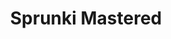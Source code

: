 ---
slug: sprunki-mastered-2744
title: Sprunki Mastered
description: "Sprunki Mastered is an exciting online game. Play for free directly in your browser!"
icon: /images/popular_mods/Sprunki Mastered.png
url: https://wowtbc.net/sprunkin/mastered/index.html
previewImage: /images/popular_mods/Sprunki Mastered.png
type: popular mods

# SEO配置
seo:
  title: "Sprunki Mastered - Play Free Online Game | Fun Browser Games"
  description: "Sprunki Mastered - Play this fun online game for free in your browser. No download required!"
  ogImage: "/images/popular_mods/Sprunki Mastered.png"
  keywords: "sprunki-mastered-2744, online game, browser game, free game, popular mods game, play online"

videoUrls:
  - https://www.youtube.com/embed/example1
  - https://www.youtube.com/embed/example2

whyPlay:
  title: "Why Play Sprunki Mastered?"
  items:
    - "Immersive Gameplay: Sprunki Mastered offers an engaging and immersive gaming experience that will keep you entertained for hours"
    - "Challenging Levels: Test your skills with increasingly difficult challenges and obstacles"
    - "Beautiful Graphics: Enjoy stunning visuals and smooth animations that bring the game world to life"
    - "Regular Updates: New content and features are added regularly to keep the game fresh and exciting"
    - "Free to Play: Experience all the fun without spending a penny"
    - "Community Features: Connect with other players, share strategies, and compete for high scores"
    - "Cross-Platform: Play on any device with a web browser, no downloads required"

features:
  title: "Key Features of Sprunki Mastered"
  image: "/images/popular_mods/Sprunki Mastered.png"
  items:
    - "Intuitive Controls: Easy to learn controls make Sprunki Mastered accessible for players of all skill levels"
    - "Multiple Game Modes: Enjoy various gameplay options that provide different challenges and experiences"
    - "Character Customization: Personalize your gaming experience with unique characters and items"
    - "Achievement System: Complete special tasks to earn rewards and recognition"
    - "Leaderboards: Compete with players worldwide and see who can achieve the highest scores"

characteristics:
  title: "Game Characteristics"
  image: "/images/popular_mods/Sprunki Mastered.png"
  items:
    - "Genre: Popular mods game with elements of strategy and skill"
    - "Difficulty: Suitable for both casual gamers and those seeking a challenge"
    - "Play Time: Quick sessions or extended gameplay, depending on your preference"
    - "Art Style: Vibrant and engaging visuals that enhance the gaming experience"
    - "Sound Design: Immersive audio that complements the gameplay perfectly"

info: "Sprunki Mastered is an exciting online game that offers players a unique and engaging gaming experience. With its intuitive controls, stunning visuals, and challenging gameplay, Sprunki Mastered provides hours of entertainment for players of all ages and skill levels. Whether you're looking for a quick gaming session during a break or an extended play session, Sprunki Mastered delivers an immersive experience that will keep you coming back for more. The game features multiple levels of increasing difficulty, ensuring that players are constantly challenged as they progress. With regular updates adding new content and features, Sprunki Mastered remains fresh and exciting, providing endless entertainment options for its growing community of players."

howToPlayIntro: "Welcome to Sprunki Mastered! This guide will walk you through the basics and help you master the game. Whether you're a beginner or looking to improve your skills, these tips and instructions will enhance your gaming experience."

howToPlaySteps:
  - title: "Getting Started"
    description: "Begin your Sprunki Mastered adventure by familiarizing yourself with the controls. Use your keyboard or mouse to navigate through the game interface. The tutorial will guide you through the basic mechanics and help you understand the objectives."
  - title: "Understanding the Objectives"
    description: "In Sprunki Mastered, your main goal is to progress through levels by completing specific objectives. Each level presents unique challenges that require different strategies and approaches."
  - title: "Mastering the Controls"
    description: "Practice using the controls to improve your precision and reaction time. Sprunki Mastered requires quick reflexes and strategic thinking to overcome obstacles and defeat opponents."
  - title: "Utilizing Power-ups"
    description: "Collect power-ups throughout the game to enhance your abilities and overcome difficult challenges. Each power-up offers unique advantages that can be crucial for success."
  - title: "Developing Strategies"
    description: "As you progress in Sprunki Mastered, develop effective strategies for different scenarios. Analyze patterns, anticipate challenges, and adapt your approach to maximize your performance."

faq:
  title: "Frequently Asked Questions about Sprunki Mastered"
  items:
    - question: "Is Sprunki Mastered free to play?"
      answer: "Yes, Sprunki Mastered is completely free to play directly in your web browser. No downloads or purchases are required to enjoy the full game experience."
    - question: "Can I play Sprunki Mastered on mobile devices?"
      answer: "Yes, Sprunki Mastered is optimized for both desktop and mobile play. You can enjoy the game on any device with a web browser and internet connection."
    - question: "Are there any in-game purchases?"
      answer: "While Sprunki Mastered is free to play, there may be optional in-game purchases available for cosmetic items or additional features that don't affect core gameplay."
    - question: "How often is Sprunki Mastered updated?"
      answer: "The developers regularly update Sprunki Mastered with new content, features, and improvements based on player feedback and game performance."
    - question: "Can I play Sprunki Mastered offline?"
      answer: "Currently, Sprunki Mastered requires an internet connection to play as it's a browser-based online game."
    - question: "Is Sprunki Mastered suitable for children?"
      answer: "Yes, Sprunki Mastered is designed to be family-friendly and suitable for players of all ages."
    - question: "How do I report bugs or issues?"
      answer: "If you encounter any problems while playing Sprunki Mastered, you can report them through the game's support page or contact the developers directly through their website."
    - question: "Still Have Questions?"
      answer: "If you have additional questions about Sprunki Mastered that aren't covered in this FAQ, please visit our support center or contact our customer service team for assistance."
---